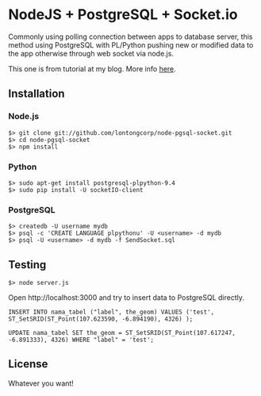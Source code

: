 NodeJS + PostgreSQL + Socket.io
===============================

Commonly using polling connection between apps to database server, this method using PostgreSQL with PL/Python pushing new or modified data to the app otherwise through web socket via node.js.

This one is from tutorial at my blog. More info [here](http://www.lontongcorp.com/2013/01/18/real-time-connection-dengan-postgresql-nodejs/).

Installation
------------

### Node.js ###
```
$> git clone git://github.com/lontongcorp/node-pgsql-socket.git
$> cd node-pgsql-socket
$> npm install
```

### Python ###
```
$> sudo apt-get install postgresql-plpython-9.4
$> sudo pip install -U socketIO-client
```

### PostgreSQL ###
```
$> createdb -U username mydb
$> psql -c 'CREATE LANGUAGE plpythonu' -U <username> -d mydb
$> psql -U <username> -d mydb -f SendSocket.sql
```


Testing
-------

```
$> node server.js
```

Open http://localhost:3000 and try to insert data to PostgreSQL directly.
```
INSERT INTO nama_tabel ("label", the_geom) VALUES ('test', ST_SetSRID(ST_Point(107.623590, -6.894190), 4326) );

UPDATE nama_tabel SET the_geom = ST_SetSRID(ST_Point(107.617247, -6.891333), 4326) WHERE "label" = 'test';
```


License
-------
Whatever you want!

